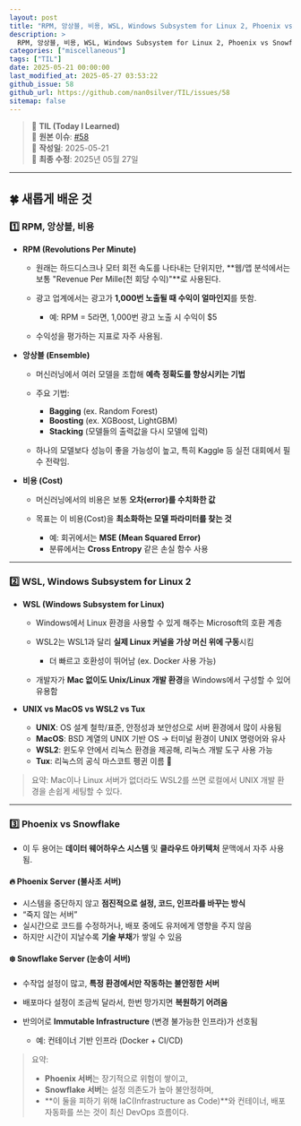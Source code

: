 ```yaml
---
layout: post
title: "RPM, 앙상블, 비용, WSL, Windows Subsystem for Linux 2, Phoenix vs Snowflake"
description: >
  RPM, 앙상블, 비용, WSL, Windows Subsystem for Linux 2, Phoenix vs Snowflake에 대한 TIL 기록
categories: ["miscellaneous"]
tags: ["TIL"]
date: 2025-05-21 00:00:00
last_modified_at: 2025-05-27 03:53:22
github_issue: 58
github_url: https://github.com/nan0silver/TIL/issues/58
sitemap: false
---
```


> 📝 **TIL (Today I Learned)**  
> 🔗 **원본 이슈**: [#58](https://github.com/nan0silver/TIL/issues/58)  
> 📅 **작성일**: 2025-05-21  
> 🔄 **최종 수정**: 2025년 05월 27일

---

## 🍀 새롭게 배운 것

### 1️⃣ **RPM, 앙상블, 비용**

- **RPM (Revolutions Per Minute)**

  - 원래는 하드디스크나 모터 회전 속도를 나타내는 단위지만, \*\*웹/앱 분석에서는 보통 "Revenue Per Mille(천 회당 수익)"\*\*로 사용된다.
  - 광고 업계에서는 광고가 **1,000번 노출될 때 수익이 얼마인지**를 뜻함.

    - 예: RPM = 5라면, 1,000번 광고 노출 시 수익이 \$5

  - 수익성을 평가하는 지표로 자주 사용됨.

- **앙상블 (Ensemble)**

  - 머신러닝에서 여러 모델을 조합해 **예측 정확도를 향상시키는 기법**
  - 주요 기법:

    - **Bagging** (ex. Random Forest)
    - **Boosting** (ex. XGBoost, LightGBM)
    - **Stacking** (모델들의 출력값을 다시 모델에 입력)

  - 하나의 모델보다 성능이 좋을 가능성이 높고, 특히 Kaggle 등 실전 대회에서 필수 전략임.

- **비용 (Cost)**

  - 머신러닝에서의 비용은 보통 **오차(error)를 수치화한 값**
  - 목표는 이 비용(Cost)을 **최소화하는 모델 파라미터를 찾는 것**

    - 예: 회귀에서는 **MSE (Mean Squared Error)**
    - 분류에서는 **Cross Entropy** 같은 손실 함수 사용

---

### 2️⃣ **WSL, Windows Subsystem for Linux 2**

- **WSL (Windows Subsystem for Linux)**

  - Windows에서 Linux 환경을 사용할 수 있게 해주는 Microsoft의 호환 계층
  - WSL2는 WSL1과 달리 **실제 Linux 커널을 가상 머신 위에 구동**시킴

    - 더 빠르고 호환성이 뛰어남 (ex. Docker 사용 가능)

  - 개발자가 **Mac 없이도 Unix/Linux 개발 환경**을 Windows에서 구성할 수 있어 유용함

- **UNIX vs MacOS vs WSL2 vs Tux**

  - **UNIX**: OS 설계 철학/표준, 안정성과 보안성으로 서버 환경에서 많이 사용됨
  - **MacOS**: BSD 계열의 UNIX 기반 OS → 터미널 환경이 UNIX 명령어와 유사
  - **WSL2**: 윈도우 안에서 리눅스 환경을 제공해, 리눅스 개발 도구 사용 가능
  - **Tux**: 리눅스의 공식 마스코트 펭귄 이름 🐧

> 요약: Mac이나 Linux 서버가 없더라도 WSL2를 쓰면 로컬에서 UNIX 개발 환경을 손쉽게 세팅할 수 있다.

---

### 3️⃣ **Phoenix vs Snowflake**

- 이 두 용어는 **데이터 웨어하우스 시스템** 및 **클라우드 아키텍처** 문맥에서 자주 사용됨.

#### 🔥 Phoenix Server (불사조 서버)

- 시스템을 중단하지 않고 **점진적으로 설정, 코드, 인프라를 바꾸는 방식**
- “죽지 않는 서버”
- 실시간으로 코드를 수정하거나, 배포 중에도 유저에게 영향을 주지 않음
- 하지만 시간이 지날수록 **기술 부채**가 쌓일 수 있음

#### ❄️ Snowflake Server (눈송이 서버)

- 수작업 설정이 많고, **특정 환경에서만 작동하는 불안정한 서버**
- 배포마다 설정이 조금씩 달라서, 한번 망가지면 **복원하기 어려움**
- 반의어로 **Immutable Infrastructure** (변경 불가능한 인프라)가 선호됨

  - 예: 컨테이너 기반 인프라 (Docker + CI/CD)

> 요약:
>
> - **Phoenix 서버**는 장기적으로 위험이 쌓이고,
> - **Snowflake 서버**는 설정 의존도가 높아 불안정하며,
> - \*\*이 둘을 피하기 위해 IaC(Infrastructure as Code)\*\*와 컨테이너, 배포 자동화를 쓰는 것이 최신 DevOps 흐름이다.
